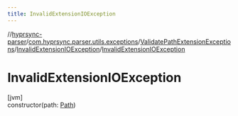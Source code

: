 ```yaml
---
title: InvalidExtensionIOException
---
```

//[hyprsync-parser](../../../../index.html)/[com.hyprsync.parser.utils.exceptions](../../index.html)/[ValidatePathExtensionExceptions](../index.html)/[InvalidExtensionIOException](index.html)/[InvalidExtensionIOException](-invalid-extension-i-o-exception.html)



# InvalidExtensionIOException



[jvm]\
constructor(path: [Path](https://docs.oracle.com/javase/8/docs/api/java/nio/file/Path.html))



